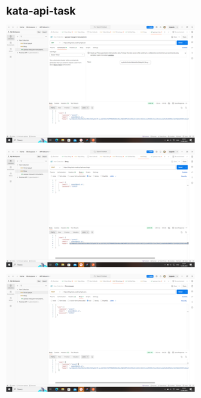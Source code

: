 # kata-api-task



![Скрин 1](https://github.com/KuzneC2/kata-api-task/blob/main/2024-09-12_22-53-57.png)



![Скрин 2](https://github.com/KuzneC2/kata-api-task/blob/main/2024-09-12_22-54-09.png)



![Скрин 3](https://github.com/KuzneC2/kata-api-task/blob/main/2024-09-12_22-54-16.png)
